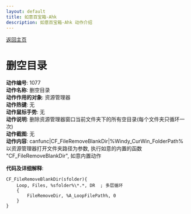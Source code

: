 ```yaml
---
layout: default
title: 如意百宝箱-Ahk
description: 如意百宝箱-Ahk 动作介绍
---
```

<link rel="stylesheet" href="../actions/css/atom-one-light.min.css">
<script src="../actions/js/highlight.min.js"></script>
<script>hljs.highlightAll();</script>

[返回主页](../index.md)

# [](#header-2) 删空目录

**动作编号**: 1077  
**动作名称**: 删空目录  
**动作作用的对象**: 资源管理器  
**动作热键**: 无  
**动作鼠标手势**: 无  
**动作说明**: 删除资源管理器窗口当前文件夹下的所有空目录(每个文件夹只循环一次)  
**动作截图**: 无  
**动作内容**: canfunc|CF_FileRemoveBlankDir|%Windy_CurWin_FolderPath%  
以资源管理器打开文件夹路径为参数, 执行如意的内置的函数 "CF_FileRemoveBlankDir", 如意内置动作  

**代码及详细解释**:  
```Autohotkey
CF_FileRemoveBlankDir(sfolder){
	Loop, Files, %sfolder%\*.*, DR  ; 多层循环
	{
		FileRemoveDir, %A_LoopFilePath%, 0
	}
}
```